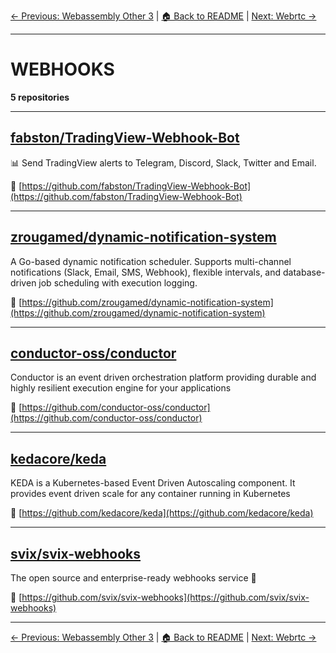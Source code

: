 [← Previous: Webassembly Other 3](webassembly-other-3.txt) | [🏠 Back to README](../README.md) | [Next: Webrtc →](webrtc.txt)

---

# WEBHOOKS

**5 repositories**

---

## [fabston/TradingView-Webhook-Bot](https://github.com/fabston/TradingView-Webhook-Bot)

📊 Send TradingView alerts to Telegram, Discord, Slack, Twitter and Email.

🔗 [https://github.com/fabston/TradingView-Webhook-Bot](https://github.com/fabston/TradingView-Webhook-Bot)

---

## [zrougamed/dynamic-notification-system](https://github.com/zrougamed/dynamic-notification-system)

A Go-based dynamic notification scheduler. Supports multi-channel notifications (Slack, Email, SMS, Webhook), flexible intervals, and database-driven job scheduling with execution logging.

🔗 [https://github.com/zrougamed/dynamic-notification-system](https://github.com/zrougamed/dynamic-notification-system)

---

## [conductor-oss/conductor](https://github.com/conductor-oss/conductor)

Conductor is an event driven orchestration platform providing durable and highly resilient execution engine for your applications

🔗 [https://github.com/conductor-oss/conductor](https://github.com/conductor-oss/conductor)

---

## [kedacore/keda](https://github.com/kedacore/keda)

KEDA is a Kubernetes-based Event Driven Autoscaling component. It provides event driven scale for any container running in Kubernetes

🔗 [https://github.com/kedacore/keda](https://github.com/kedacore/keda)

---

## [svix/svix-webhooks](https://github.com/svix/svix-webhooks)

The open source and enterprise-ready webhooks service 🦀

🔗 [https://github.com/svix/svix-webhooks](https://github.com/svix/svix-webhooks)

---


[← Previous: Webassembly Other 3](webassembly-other-3.txt) | [🏠 Back to README](../README.md) | [Next: Webrtc →](webrtc.txt)
